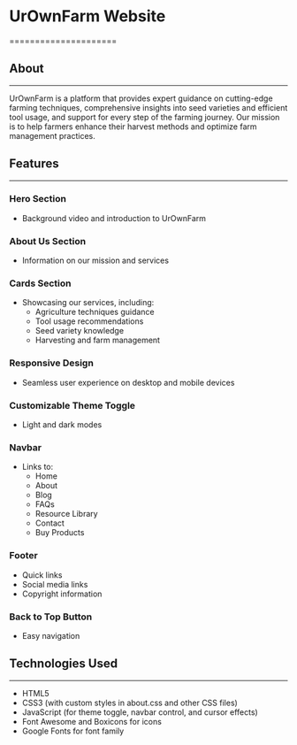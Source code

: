 # UrOwnFarm Website
=====================

## About
--------

UrOwnFarm is a platform that provides expert guidance on cutting-edge farming techniques, comprehensive insights into seed varieties and efficient tool usage, and support for every step of the farming journey. Our mission is to help farmers enhance their harvest methods and optimize farm management practices.

## Features
------------

### Hero Section

* Background video and introduction to UrOwnFarm

### About Us Section

* Information on our mission and services

### Cards Section

* Showcasing our services, including:
	+ Agriculture techniques guidance
	+ Tool usage recommendations
	+ Seed variety knowledge
	+ Harvesting and farm management

### Responsive Design

* Seamless user experience on desktop and mobile devices

### Customizable Theme Toggle

* Light and dark modes

### Navbar

* Links to:
	+ Home
	+ About
	+ Blog
	+ FAQs
	+ Resource Library
	+ Contact
	+ Buy Products

### Footer

* Quick links
* Social media links
* Copyright information

### Back to Top Button

* Easy navigation

## Technologies Used
--------------------

* HTML5
* CSS3 (with custom styles in about.css and other CSS files)
* JavaScript (for theme toggle, navbar control, and cursor effects)
* Font Awesome and Boxicons for icons
* Google Fonts for font family





